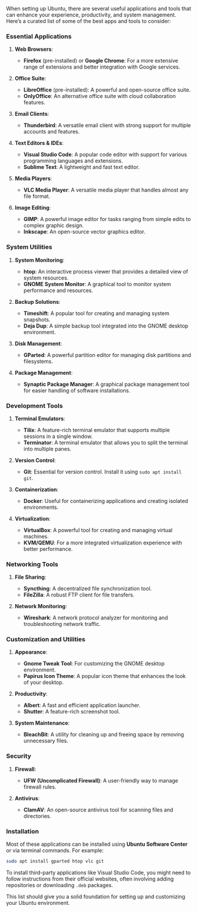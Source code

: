 When setting up Ubuntu, there are several useful applications and tools that can enhance your experience, productivity, and system management. Here’s a curated list of some of the best apps and tools to consider:

### **Essential Applications**

1. **Web Browsers**:
   - **Firefox** (pre-installed) or **Google Chrome**: For a more extensive range of extensions and better integration with Google services.

2. **Office Suite**:
   - **LibreOffice** (pre-installed): A powerful and open-source office suite.
   - **OnlyOffice**: An alternative office suite with cloud collaboration features.

3. **Email Clients**:
   - **Thunderbird**: A versatile email client with strong support for multiple accounts and features.

4. **Text Editors & IDEs**:
   - **Visual Studio Code**: A popular code editor with support for various programming languages and extensions.
   - **Sublime Text**: A lightweight and fast text editor.

5. **Media Players**:
   - **VLC Media Player**: A versatile media player that handles almost any file format.

6. **Image Editing**:
   - **GIMP**: A powerful image editor for tasks ranging from simple edits to complex graphic design.
   - **Inkscape**: An open-source vector graphics editor.

### **System Utilities**

1. **System Monitoring**:
   - **htop**: An interactive process viewer that provides a detailed view of system resources.
   - **GNOME System Monitor**: A graphical tool to monitor system performance and resources.

2. **Backup Solutions**:
   - **Timeshift**: A popular tool for creating and managing system snapshots.
   - **Deja Dup**: A simple backup tool integrated into the GNOME desktop environment.

3. **Disk Management**:
   - **GParted**: A powerful partition editor for managing disk partitions and filesystems.

4. **Package Management**:
   - **Synaptic Package Manager**: A graphical package management tool for easier handling of software installations.

### **Development Tools**

1. **Terminal Emulators**:
   - **Tilix**: A feature-rich terminal emulator that supports multiple sessions in a single window.
   - **Terminator**: A terminal emulator that allows you to split the terminal into multiple panes.

2. **Version Control**:
   - **Git**: Essential for version control. Install it using `sudo apt install git`.

3. **Containerization**:
   - **Docker**: Useful for containerizing applications and creating isolated environments.

4. **Virtualization**:
   - **VirtualBox**: A powerful tool for creating and managing virtual machines.
   - **KVM/QEMU**: For a more integrated virtualization experience with better performance.

### **Networking Tools**

1. **File Sharing**:
   - **Syncthing**: A decentralized file synchronization tool.
   - **FileZilla**: A robust FTP client for file transfers.

2. **Network Monitoring**:
   - **Wireshark**: A network protocol analyzer for monitoring and troubleshooting network traffic.

### **Customization and Utilities**

1. **Appearance**:
   - **Gnome Tweak Tool**: For customizing the GNOME desktop environment.
   - **Papirus Icon Theme**: A popular icon theme that enhances the look of your desktop.

2. **Productivity**:
   - **Albert**: A fast and efficient application launcher.
   - **Shutter**: A feature-rich screenshot tool.

3. **System Maintenance**:
   - **BleachBit**: A utility for cleaning up and freeing space by removing unnecessary files.

### **Security**

1. **Firewall**:
   - **UFW (Uncomplicated Firewall)**: A user-friendly way to manage firewall rules.

2. **Antivirus**:
   - **ClamAV**: An open-source antivirus tool for scanning files and directories.

### **Installation**

Most of these applications can be installed using **Ubuntu Software Center** or via terminal commands. For example:

```bash
sudo apt install gparted htop vlc git
```

To install third-party applications like Visual Studio Code, you might need to follow instructions from their official websites, often involving adding repositories or downloading `.deb` packages.

This list should give you a solid foundation for setting up and customizing your Ubuntu environment.

